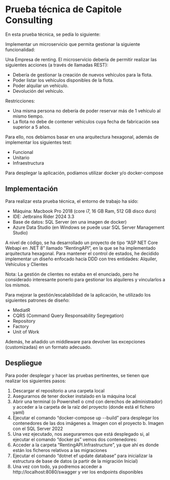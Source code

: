 # Prueba técnica de Capitole Consulting

En esta prueba técnica, se pedía lo siguiente:

Implementar un microservicio que permita gestionar la siguiente funcionalidad:

Una Empresa de renting. El microservicio debería de permitir realizar las siguientes acciones (a través de llamadas REST):
- Debería de gestionar la creación de nuevos vehículos para la flota.
- Poder listar los vehículos disponibles de la flota.
- Poder alquilar un vehículo.
- Devolución del vehículo.

Restricciones:
- Una misma persona no debería de poder reservar más de 1 vehículo al mismo tiempo.
- La flota no debe de contener vehículos cuya fecha de fabricación sea superior a 5 años.

Para ello, nos debíamos basar en una arquitectura hexagonal, además de implementar los siguientes test:
- Funcional
- Unitario
- Infraestructura

Para desplegar la aplicación, podíamos utilizar docker y/o docker-compose

## Implementación

Para realizar esta prueba técnica, el entorno de trabajo ha sido:

- Máquina: Macbook Pro 2018 (core i7, 16 GB Ram, 512 GB disco duro)
- IDE: Jetbrains Rider 2024 3.3
- Base de datos: SQL Server (en una imagen de docker)
- Azure Data Studio (en Windows se puede usar SQL Server Management Studio)

A nivel de código, se ha desarrollado un proyecto de tipo “ASP NET Core Webapi en .NET 8” llamado “RentingAPI”, en la que se ha implementado arquitectura hexagonal. Para mantener el control de estados, he decidido implementar un diseño enfocado hacía DDD con tres entidades: Alquiler, Vehículos y Clientes

Nota: La gestión de clientes no estaba en el enunciado, pero he considerado interesante ponerlo para gestionar los alquileres y vincularlos a los mismos.

Para mejorar la gestión/escalabilidad de la aplicación, he utilizado los siguientes patrones de diseño:
- MediatR
- CQRS (Command Query Responsability Segregation)
- Repository
- Factory
- Unit of Work

Además, he añadido un middleware para devolver las excepciones (customizadas) en un formato adecuado.

## Despliegue

Para poder desplegar y hacer las pruebas pertinentes, se tienen que realizar los siguientes pasos:
1.	Descargar el repositorio a una carpeta local
2.	Asegurarnos de tener docker instalado en la máquina local
3.	Abrir una terminal (o Powershell o cmd con derechos de administrador) y acceder a la carpeta de la raíz del proyecto (donde está el fichero yaml)
4.	Ejecutar el comando “docker-compose up --build” para desplegar los contenedores de las dos imágenes
a.	Imagen con el proyecto
b.	Imagen con el SQL Server 2022
5.	Una vez ejecutado, nos aseguraremos que está desplegado si, al ejecutar el comando “docker ps” vemos dos contenedores:
6.	Acceder a la carpeta “RentingAPI.Infrastructure”, ya que ahí es donde están los ficheros relativos a las migraciones
7.	Ejecutar el comando “dotnet ef update database” para inicializar la estructura de base de datos (a partir de la migración Inicial)
8.	Una vez con todo, ya podremos acceder a http://localhost:8080/swagger y ver los endpoints disponibles
